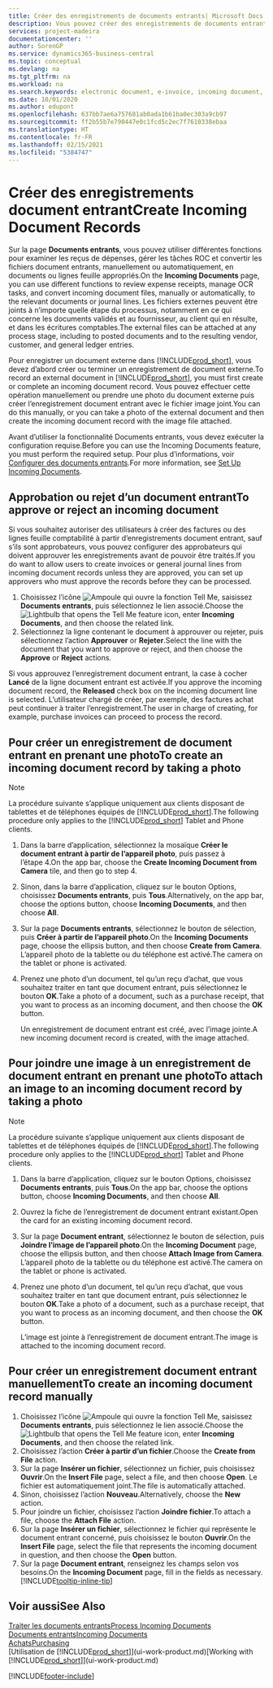 ```yaml
---
title: Créer des enregistrements de documents entrants| Microsoft Docs
description: Vous pouvez créer des enregistrements de documents entrants, tels que des factures électroniques, et gérer des tâches OCR, du commerce électronique, et de l’échange de documents.
services: project-madeira
documentationcenter: ''
author: SorenGP
ms.service: dynamics365-business-central
ms.topic: conceptual
ms.devlang: na
ms.tgt_pltfrm: na
ms.workload: na
ms.search.keywords: electronic document, e-invoice, incoming document, OCR, ecommerce, document exchange, import invoice
ms.date: 10/01/2020
ms.author: edupont
ms.openlocfilehash: 637bb7ae6a757681ab0ada1b61ba0ec303a9cb97
ms.sourcegitcommit: ff2b55b7e790447e0c1fcd5c2ec7f7610338ebaa
ms.translationtype: HT
ms.contentlocale: fr-FR
ms.lasthandoff: 02/15/2021
ms.locfileid: "5384747"
---
```

# <a name="create-incoming-document-records"></a><span data-ttu-id="a6dd7-103">Créer des enregistrements document entrant</span><span class="sxs-lookup"><span data-stu-id="a6dd7-103">Create Incoming Document Records</span></span>
<span data-ttu-id="a6dd7-104">Sur la page **Documents entrants**, vous pouvez utiliser différentes fonctions pour examiner les reçus de dépenses, gérer les tâches ROC et convertir les fichiers document entrants, manuellement ou automatiquement, en documents ou lignes feuille appropriés.</span><span class="sxs-lookup"><span data-stu-id="a6dd7-104">On the **Incoming Documents** page, you can use different functions to review expense receipts, manage OCR tasks, and convert incoming document files, manually or automatically, to the relevant documents or journal lines.</span></span> <span data-ttu-id="a6dd7-105">Les fichiers externes peuvent être joints à n’importe quelle étape du processus, notamment en ce qui concerne les documents validés et au fournisseur, au client qui en résulte, et dans les écritures comptables.</span><span class="sxs-lookup"><span data-stu-id="a6dd7-105">The external files can be attached at any process stage, including to posted documents and to the resulting vendor, customer, and general ledger entries.</span></span>

<span data-ttu-id="a6dd7-106">Pour enregistrer un document externe dans [!INCLUDE[prod_short](includes/prod_short.md)], vous devez d’abord créer ou terminer un enregistrement de document externe.</span><span class="sxs-lookup"><span data-stu-id="a6dd7-106">To record an external document in [!INCLUDE[prod_short](includes/prod_short.md)], you must first create or complete an incoming document record.</span></span> <span data-ttu-id="a6dd7-107">Vous pouvez effectuer cette opération manuellement ou prendre une photo du document externe puis créer l’enregistrement document entrant avec le fichier image joint.</span><span class="sxs-lookup"><span data-stu-id="a6dd7-107">You can do this manually, or you can take a photo of the external document and then create the incoming document record with the image file attached.</span></span>

<span data-ttu-id="a6dd7-108">Avant d’utiliser la fonctionnalité Documents entrants, vous devez exécuter la configuration requise.</span><span class="sxs-lookup"><span data-stu-id="a6dd7-108">Before you can use the Incoming Documents feature, you must perform the required setup.</span></span> <span data-ttu-id="a6dd7-109">Pour plus d’informations, voir [Configurer des documents entrants](across-how-setup-income-documents.md).</span><span class="sxs-lookup"><span data-stu-id="a6dd7-109">For more information, see [Set Up Incoming Documents](across-how-setup-income-documents.md).</span></span>

## <a name="to-approve-or-reject-an-incoming-document"></a><span data-ttu-id="a6dd7-110">Approbation ou rejet d’un document entrant</span><span class="sxs-lookup"><span data-stu-id="a6dd7-110">To approve or reject an incoming document</span></span>
<span data-ttu-id="a6dd7-111">Si vous souhaitez autoriser des utilisateurs à créer des factures ou des lignes feuille comptabilité à partir d’enregistrements document entrant, sauf s’ils sont approbateurs, vous pouvez configurer des approbateurs qui doivent approuver les enregistrements avant de pouvoir être traités.</span><span class="sxs-lookup"><span data-stu-id="a6dd7-111">If you do want to allow users to create invoices or general journal lines from incoming document records unless they are approved, you can set up approvers who must approve the records before they can be processed.</span></span>

1. <span data-ttu-id="a6dd7-112">Choisissez l’icône ![Ampoule qui ouvre la fonction Tell Me](media/ui-search/search_small.png "Dites-moi ce que vous voulez faire"), saisissez **Documents entrants**, puis sélectionnez le lien associé.</span><span class="sxs-lookup"><span data-stu-id="a6dd7-112">Choose the ![Lightbulb that opens the Tell Me feature](media/ui-search/search_small.png "Tell me what you want to do") icon, enter **Incoming Documents**, and then choose the related link.</span></span>
2. <span data-ttu-id="a6dd7-113">Sélectionnez la ligne contenant le document à approuver ou rejeter, puis sélectionnez l’action **Approuver** or **Rejeter**.</span><span class="sxs-lookup"><span data-stu-id="a6dd7-113">Select the line with the document that you want to approve or reject, and then choose the **Approve** or **Reject** actions.</span></span>

<span data-ttu-id="a6dd7-114">Si vous approuvez l’enregistrement document entrant, la case à cocher **Lancé** de la ligne document entrant est activée.</span><span class="sxs-lookup"><span data-stu-id="a6dd7-114">If you approve the incoming document record, the **Released** check box on the incoming document line is selected.</span></span> <span data-ttu-id="a6dd7-115">L’utilisateur chargé de créer, par exemple, des factures achat peut continuer à traiter l’enregistrement.</span><span class="sxs-lookup"><span data-stu-id="a6dd7-115">The user in charge of creating, for example, purchase invoices can proceed to process the record.</span></span>

## <a name="to-create-an-incoming-document-record-by-taking-a-photo"></a><span data-ttu-id="a6dd7-116">Pour créer un enregistrement de document entrant en prenant une photo</span><span class="sxs-lookup"><span data-stu-id="a6dd7-116">To create an incoming document record by taking a photo</span></span>
> [!NOTE]  
>   <span data-ttu-id="a6dd7-117">La procédure suivante s’applique uniquement aux clients disposant de tablettes et de téléphones équipés de [!INCLUDE[prod_short](includes/prod_short.md)].</span><span class="sxs-lookup"><span data-stu-id="a6dd7-117">The following procedure only applies to the [!INCLUDE[prod_short](includes/prod_short.md)] Tablet and Phone clients.</span></span>

1. <span data-ttu-id="a6dd7-118">Dans la barre d’application, sélectionnez la mosaïque **Créer le document entrant à partir de l’appareil photo**, puis passez à l’étape 4.</span><span class="sxs-lookup"><span data-stu-id="a6dd7-118">On the app bar, choose the **Create Incoming Document from Camera** tile, and then go to step 4.</span></span>
2. <span data-ttu-id="a6dd7-119">Sinon, dans la barre d’application, cliquez sur le bouton Options, choisissez **Documents entrants**, puis **Tous**.</span><span class="sxs-lookup"><span data-stu-id="a6dd7-119">Alternatively, on the app bar, choose the options button, choose **Incoming Documents**, and then choose **All**.</span></span>
3. <span data-ttu-id="a6dd7-120">Sur la page **Documents entrants**, sélectionnez le bouton de sélection, puis **Créer à partir de l’appareil photo**.</span><span class="sxs-lookup"><span data-stu-id="a6dd7-120">On the **Incoming Documents** page, choose the ellipsis button, and then choose **Create from Camera**.</span></span> <span data-ttu-id="a6dd7-121">L’appareil photo de la tablette ou du téléphone est activé.</span><span class="sxs-lookup"><span data-stu-id="a6dd7-121">The camera on the tablet or phone is activated.</span></span>
4. <span data-ttu-id="a6dd7-122">Prenez une photo d’un document, tel qu’un reçu d’achat, que vous souhaitez traiter en tant que document entrant, puis sélectionnez le bouton **OK**.</span><span class="sxs-lookup"><span data-stu-id="a6dd7-122">Take a photo of a document, such as a purchase receipt, that you want to process as an incoming document, and then choose the **OK** button.</span></span>

    <span data-ttu-id="a6dd7-123">Un enregistrement de document entrant est créé, avec l’image jointe.</span><span class="sxs-lookup"><span data-stu-id="a6dd7-123">A new incoming document record is created, with the image attached.</span></span>

## <a name="to-attach-an-image-to-an-incoming-document-record-by-taking-a-photo"></a><span data-ttu-id="a6dd7-124">Pour joindre une image à un enregistrement de document entrant en prenant une photo</span><span class="sxs-lookup"><span data-stu-id="a6dd7-124">To attach an image to an incoming document record by taking a photo</span></span>
> [!NOTE]  
>   <span data-ttu-id="a6dd7-125">La procédure suivante s’applique uniquement aux clients disposant de tablettes et de téléphones équipés de [!INCLUDE[prod_short](includes/prod_short.md)].</span><span class="sxs-lookup"><span data-stu-id="a6dd7-125">The following procedure only applies to the [!INCLUDE[prod_short](includes/prod_short.md)] Tablet and Phone clients.</span></span>

1. <span data-ttu-id="a6dd7-126">Dans la barre d’application, cliquez sur le bouton Options, choisissez **Documents entrants**, puis **Tous**.</span><span class="sxs-lookup"><span data-stu-id="a6dd7-126">On the app bar, choose the options button, choose **Incoming Documents**, and then choose **All**.</span></span>
2. <span data-ttu-id="a6dd7-127">Ouvrez la fiche de l’enregistrement de document entrant existant.</span><span class="sxs-lookup"><span data-stu-id="a6dd7-127">Open the card for an existing incoming document record.</span></span>
3. <span data-ttu-id="a6dd7-128">Sur la page **Document entrant**, sélectionnez le bouton de sélection, puis **Joindre l’image de l’appareil photo**.</span><span class="sxs-lookup"><span data-stu-id="a6dd7-128">On the **Incoming Document** page, choose the ellipsis button, and then choose **Attach Image from Camera**.</span></span> <span data-ttu-id="a6dd7-129">L’appareil photo de la tablette ou du téléphone est activé.</span><span class="sxs-lookup"><span data-stu-id="a6dd7-129">The camera on the tablet or phone is activated.</span></span>
4. <span data-ttu-id="a6dd7-130">Prenez une photo d’un document, tel qu’un reçu d’achat, que vous souhaitez traiter en tant que document entrant, puis sélectionnez le bouton **OK**.</span><span class="sxs-lookup"><span data-stu-id="a6dd7-130">Take a photo of a document, such as a purchase receipt, that you want to process as an incoming document, and then choose the **OK** button.</span></span>

    <span data-ttu-id="a6dd7-131">L’image est jointe à l’enregistrement de document entrant.</span><span class="sxs-lookup"><span data-stu-id="a6dd7-131">The image is attached to the incoming document record.</span></span>

## <a name="to-create-an-incoming-document-record-manually"></a><span data-ttu-id="a6dd7-132">Pour créer un enregistrement document entrant manuellement</span><span class="sxs-lookup"><span data-stu-id="a6dd7-132">To create an incoming document record manually</span></span>
1. <span data-ttu-id="a6dd7-133">Choisissez l’icône ![Ampoule qui ouvre la fonction Tell Me](media/ui-search/search_small.png "Dites-moi ce que vous voulez faire"), saisissez **Documents entrants**, puis sélectionnez le lien associé.</span><span class="sxs-lookup"><span data-stu-id="a6dd7-133">Choose the ![Lightbulb that opens the Tell Me feature](media/ui-search/search_small.png "Tell me what you want to do") icon, enter **Incoming Documents**, and then choose the related link.</span></span>
2. <span data-ttu-id="a6dd7-134">Choisissez l’action **Créer à partir d’un fichier**.</span><span class="sxs-lookup"><span data-stu-id="a6dd7-134">Choose the **Create from File** action.</span></span>  
3. <span data-ttu-id="a6dd7-135">Sur la page **Insérer un fichier**, sélectionnez un fichier, puis choisissez **Ouvrir**.</span><span class="sxs-lookup"><span data-stu-id="a6dd7-135">On the **Insert File** page, select a file, and then choose **Open**.</span></span> <span data-ttu-id="a6dd7-136">Le fichier est automatiquement joint.</span><span class="sxs-lookup"><span data-stu-id="a6dd7-136">The file is automatically attached.</span></span>
4. <span data-ttu-id="a6dd7-137">Sinon, choisissez l’action **Nouveau**.</span><span class="sxs-lookup"><span data-stu-id="a6dd7-137">Alternatively, choose the **New** action.</span></span>
5. <span data-ttu-id="a6dd7-138">Pour joindre un fichier, choisissez l’action **Joindre fichier**.</span><span class="sxs-lookup"><span data-stu-id="a6dd7-138">To attach a file, choose the **Attach File** action.</span></span>
6. <span data-ttu-id="a6dd7-139">Sur la page **Insérer un fichier**, sélectionnez le fichier qui représente le document entrant concerné, puis choisissez le bouton **Ouvrir**.</span><span class="sxs-lookup"><span data-stu-id="a6dd7-139">On the **Insert File** page, select the file that represents the incoming document in question, and then choose the **Open** button.</span></span>
7. <span data-ttu-id="a6dd7-140">Sur la page **Document entrant**, renseignez les champs selon vos besoins.</span><span class="sxs-lookup"><span data-stu-id="a6dd7-140">On the **Incoming Document** page, fill in the fields as necessary.</span></span> [!INCLUDE[tooltip-inline-tip](includes/tooltip-inline-tip_md.md)]

## <a name="see-also"></a><span data-ttu-id="a6dd7-141">Voir aussi</span><span class="sxs-lookup"><span data-stu-id="a6dd7-141">See Also</span></span>
[<span data-ttu-id="a6dd7-142">Traiter les documents entrants</span><span class="sxs-lookup"><span data-stu-id="a6dd7-142">Process Incoming Documents</span></span>](across-process-income-documents.md)  
[<span data-ttu-id="a6dd7-143">Documents entrants</span><span class="sxs-lookup"><span data-stu-id="a6dd7-143">Incoming Documents</span></span>](across-income-documents.md)  
[<span data-ttu-id="a6dd7-144">Achats</span><span class="sxs-lookup"><span data-stu-id="a6dd7-144">Purchasing</span></span>](purchasing-manage-purchasing.md)  
<span data-ttu-id="a6dd7-145">[Utilisation de [!INCLUDE[prod_short](includes/prod_short.md)]](ui-work-product.md)</span><span class="sxs-lookup"><span data-stu-id="a6dd7-145">[Working with [!INCLUDE[prod_short](includes/prod_short.md)]](ui-work-product.md)</span></span>


[!INCLUDE[footer-include](includes/footer-banner.md)]